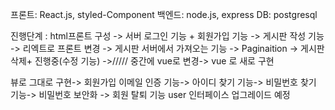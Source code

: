 프론트: React.js, styled-Component
백엔드: node.js, express
DB: postgresql


진행단계 : html프론트 구성 -> 서버 로그인 기능 + 회원가입 기능 -> 게시판 작성 기능 -> 리엑트로 프론트 변경 -> 게시판 서버에서 가져오는 기능 -> Paginaition -> 게시판 삭제+ 진행중(수정 기능) ->///// 중간에 vue로 변경-> vue 로 새로 구현

뷰로 그대로 구현-> 회원가입 이메일 인증 기능-> 아이디 찾기 기능-> 비밀번호 찾기 기능-> 비밀번호 보안화 -> 회원 탈퇴 기능 user 인터페이스 업그레이드 예정